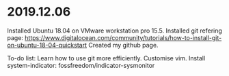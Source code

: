 # 2019.12.06 
Installed Ubuntu 18.04 on VMware workstation pro 15.5.
Installed git refering page: https://www.digitalocean.com/community/tutorials/how-to-install-git-on-ubuntu-18-04-quickstart
Created my github page. 

To-do list:
Learn how to use git more efficiently.
Customise vim.
Install system-indicator: fossfreedom/indicator-sysmonitor
